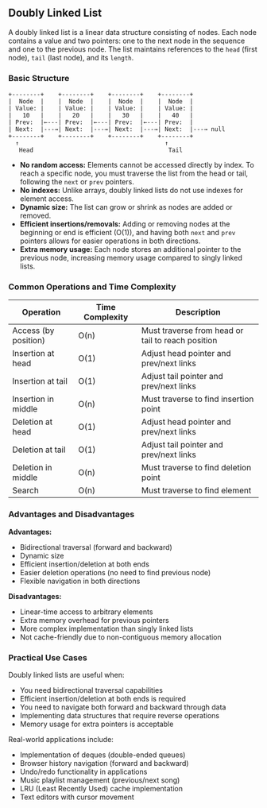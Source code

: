 ## Doubly Linked List

A doubly linked list is a linear data structure consisting of nodes. Each node contains a value and two pointers: one to the next node in the sequence and one to the previous node. The list maintains references to the `head` (first node), `tail` (last node), and its `length`.

### Basic Structure

```
+--------+    +--------+    +--------+    +--------+
|  Node  |    |  Node  |    |  Node  |    |  Node  |
| Value: |    | Value: |    | Value: |    | Value: |
|   10   |    |   20   |    |   30   |    |   40   |
| Prev:  |←---| Prev:  |←---| Prev:  |←---| Prev:  |
| Next:  |---→| Next:  |---→| Next:  |---→| Next:  |---→ null
+--------+    +--------+    +--------+    +--------+
  ↑                                         ↑
   Head                                      Tail
```

- **No random access:** Elements cannot be accessed directly by index. To reach a specific node, you must traverse the list from the head or tail, following the `next` or `prev` pointers.
- **No indexes:** Unlike arrays, doubly linked lists do not use indexes for element access.
- **Dynamic size:** The list can grow or shrink as nodes are added or removed.
- **Efficient insertions/removals:** Adding or removing nodes at the beginning or end is efficient (O(1)), and having both `next` and `prev` pointers allows for easier operations in both directions.
- **Extra memory usage:** Each node stores an additional pointer to the previous node, increasing memory usage compared to singly linked lists.

### Common Operations and Time Complexity

| Operation            | Time Complexity | Description                                       |
| -------------------- | --------------- | ------------------------------------------------- |
| Access (by position) | O(n)            | Must traverse from head or tail to reach position |
| Insertion at head    | O(1)            | Adjust head pointer and prev/next links           |
| Insertion at tail    | O(1)            | Adjust tail pointer and prev/next links           |
| Insertion in middle  | O(n)            | Must traverse to find insertion point             |
| Deletion at head     | O(1)            | Adjust head pointer and prev/next links           |
| Deletion at tail     | O(1)            | Adjust tail pointer and prev/next links           |
| Deletion in middle   | O(n)            | Must traverse to find deletion point              |
| Search               | O(n)            | Must traverse to find element                     |

### Advantages and Disadvantages

**Advantages:**

- Bidirectional traversal (forward and backward)
- Dynamic size
- Efficient insertion/deletion at both ends
- Easier deletion operations (no need to find previous node)
- Flexible navigation in both directions

**Disadvantages:**

- Linear-time access to arbitrary elements
- Extra memory overhead for previous pointers
- More complex implementation than singly linked lists
- Not cache-friendly due to non-contiguous memory allocation

### Practical Use Cases

Doubly linked lists are useful when:

- You need bidirectional traversal capabilities
- Efficient insertion/deletion at both ends is required
- You need to navigate both forward and backward through data
- Implementing data structures that require reverse operations
- Memory usage for extra pointers is acceptable

Real-world applications include:

- Implementation of deques (double-ended queues)
- Browser history navigation (forward and backward)
- Undo/redo functionality in applications
- Music playlist management (previous/next song)
- LRU (Least Recently Used) cache implementation
- Text editors with cursor movement
